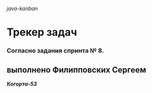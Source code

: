 _java-kanban_

# Трекер задач
### Согласно задания спринта № 8.
## выполнено Филипповских Сергеем

_**Когорта-53**_
